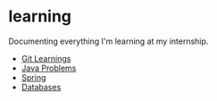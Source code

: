 # learning
Documenting everything I'm learning at my internship.

- [Git Learnings](https://github.com/mlab-mashfiqun/learning/tree/main/git)
- [Java Problems](https://github.com/mlab-mashfiqun/learning/tree/main/spring/Java%20Problems/Topics)
- [Spring](https://github.com/mlab-mashfiqun/learning/blob/main/spring/notes.md)
- [Databases](https://github.com/mlab-mashfiqun/learning/blob/main/database/notes.md)